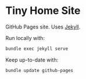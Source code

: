 # Tiny Home Site

GitHub Pages site. Uses [Jekyll](https://github.com/jekyll/jekyll).

Run locally with:
```sh
bundle exec jekyll serve
```

Keep up-to-date with:
```sh
bundle update github-pages
```